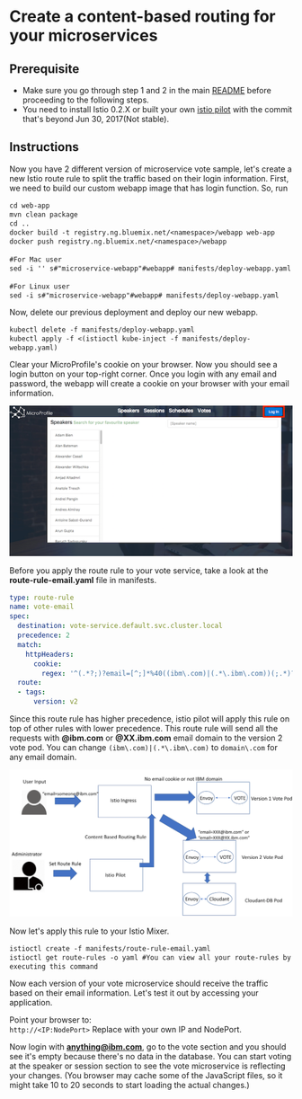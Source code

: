# Create a content-based routing for your microservices

## Prerequisite
- Make sure you go through step 1 and 2 in the main [README](README.md) before proceeding to the following steps.
- You need to install Istio 0.2.X or built your own [istio pilot](https://github.com/istio/pilot) with the commit that's beyond Jun 30, 2017(Not stable).

## Instructions

Now you have 2 different version of microservice vote sample, let's create a new Istio route rule to split the traffic based on their login information. First, we need to build our custom webapp image that has login function. So, run 

```
cd web-app
mvn clean package
cd ..
docker build -t registry.ng.bluemix.net/<namespace>/webapp web-app
docker push registry.ng.bluemix.net/<namespace>/webapp

#For Mac user
sed -i '' s#"microservice-webapp"#webapp# manifests/deploy-webapp.yaml 

#For Linux user
sed -i s#"microservice-webapp"#webapp# manifests/deploy-webapp.yaml
```

Now, delete our previous deployment and deploy our new webapp.
```shell
kubectl delete -f manifests/deploy-webapp.yaml
kubectl apply -f <(istioctl kube-inject -f manifests/deploy-webapp.yaml)
```

Clear your MicroProfile's cookie on your browser. Now you should see a login button on your top-right corner. Once you login with any email and password, the webapp will create a cookie on your browser with your email information.

![Webapp](images/ui5.png)

Before you apply the route rule to your vote service, take a look at the **route-rule-email.yaml** file in manifests.
```yaml
type: route-rule
name: vote-email
spec:
  destination: vote-service.default.svc.cluster.local
  precedence: 2
  match:
    httpHeaders:
      cookie:
        regex: '^(.*?;)?email=[^;]*%40((ibm\.com)|(.*\.ibm\.com))(;.*)?$'
  route:
  - tags:
      version: v2
```

Since this route rule has higher precedence, istio pilot will apply this rule on top of other rules with lower precedence. This route rule will send all the requests with **@ibm.com** or **@XX.ibm.com** email domain to the version 2 vote pod. You can change `(ibm\.com)|(.*\.ibm\.com)` to `domain\.com` for any email domain.

![content based routing](images/content_based_routing.png)

Now let's apply this rule to your Istio Mixer.

```shell
istioctl create -f manifests/route-rule-email.yaml
istioctl get route-rules -o yaml #You can view all your route-rules by executing this command
```

Now each version of your vote microservice should receive the traffic based on their email information. Let's test it out by accessing your application.

Point your browser to:  
`http://<IP:NodePort>` Replace with your own IP and NodePort.

Now login with **anything@ibm.com**, go to the vote section and you should see it's empty because there's no data in the database. You can start voting at the speaker or session section to see the vote microservice is reflecting your changes. (You browser may cache some of the JavaScript files, so it might take 10 to 20 seconds to start loading the actual changes.)